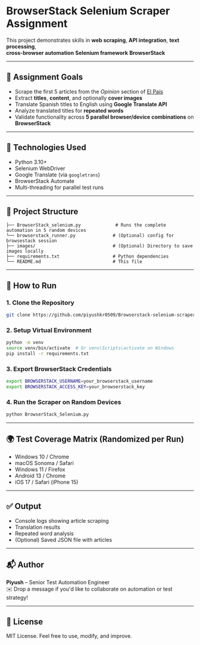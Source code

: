 # BrowserStack Selenium Scraper Assignment

This project demonstrates skills in
**web scraping**, 
**API integration**, 
**text processing**,  
**cross-browser automation**
**Selenium framework** 
**BrowserStack**

---

## 📌 Assignment Goals

- Scrape the first 5 articles from the *Opinion* section of [El País](https://elpais.com/opinion/)
- Extract **titles**, **content**, and optionally **cover images**
- Translate Spanish titles to English using **Google Translate API**
- Analyze translated titles for **repeated words**
- Validate functionality across **5 parallel browser/device combinations** on **BrowserStack**

---

## 🧪 Technologies Used

- Python 3.10+
- Selenium WebDriver
- Google Translate (via `googletrans`)
- BrowserStack Automate
- Multi-threading for parallel test runs

---

## 📂 Project Structure

```
├── BrowserStack_selenium.py             # Runs the complete automation in 5 random devices
└── browserstack_runner.py              # (Optional) config for browsestack session
├── images/                             # (Optional) Directory to save images locally
├── requirements.txt                    # Python dependencies
└── README.md                           # This file
```

---

## 🚀 How to Run

### 1. Clone the Repository
```bash
git clone https://github.com/piyushkr0509/Browserstack-selenium-scraper.git
```

### 2. Setup Virtual Environment
```bash
python -m venv 
source venv/bin/activate  # Or venv\Scripts\activate on Windows
pip install -r requirements.txt
```

### 3. Export BrowserStack Credentials
```bash
export BROWSERSTACK_USERNAME=your_browserstack_username
export BROWSERSTACK_ACCESS_KEY=your_browserstack_key
```

### 4. Run the Scraper on Random Devices
```bash
python BrowserStack_Selenium.py
```

---

## 🌍 Test Coverage Matrix (Randomized per Run)
- Windows 10 / Chrome
- macOS Sonoma / Safari
- Windows 11 / Firefox
- Android 13 / Chrome
- iOS 17 / Safari (iPhone 15)

---

## ✅ Output
- Console logs showing article scraping
- Translation results
- Repeated word analysis
- (Optional) Saved JSON file with articles

---

## 📬 Author
**Piyush** – Senior Test Automation Engineer  
✉️ Drop a message if you'd like to collaborate on automation or test strategy!

---

## 📄 License
MIT License. Feel free to use, modify, and improve.

